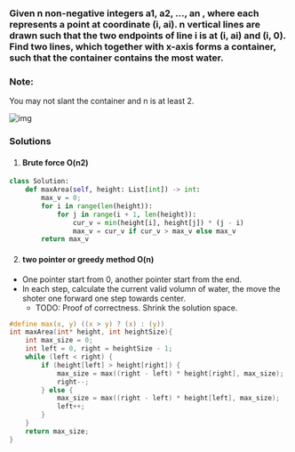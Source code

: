 ### Given n non-negative integers a1, a2, ..., an , where each represents a point at coordinate (i, ai). n vertical lines are drawn such that the two endpoints of line i is at (i, ai) and (i, 0). Find two lines, which together with x-axis forms a container, such that the container contains the most water.

### Note: 
You may not slant the container and n is at least 2.

![img](https://s3-lc-upload.s3.amazonaws.com/uploads/2018/07/17/question_11.jpg)


### Solutions

1. #### Brute force O(n2)

```python
class Solution:
    def maxArea(self, height: List[int]) -> int:
        max_v = 0;
        for i in range(len(height)):
            for j in range(i + 1, len(height)):
                cur_v = min(height[i], height[j]) * (j - i)
                max_v = cur_v if cur_v > max_v else max_v
        return max_v
```


2. #### two pointer or greedy method O(n)

- One pointer start from 0, another pointer start from the end.
- In each step, calculate the current valid volumn of water, the move the shoter one forward one step towards center.
    - TODO: Proof of correctness. Shrink the solution space.


```c
#define max(x, y) ((x > y) ? (x) : (y))
int maxArea(int* height, int heightSize){
    int max_size = 0;
    int left = 0, right = heightSize - 1;
    while (left < right) {
        if (height[left] > height[right]) {
            max_size = max((right - left) * height[right], max_size);
            right--;
        } else {
            max_size = max((right - left) * height[left], max_size);
            left++;
        }
    }
    return max_size;
}
```